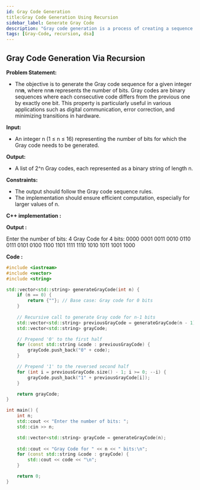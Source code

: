 ```yaml
---
id: Gray Code Generation
title:Gray Code Generation Using Recursion 
sidebar_label: Generate Gray Code 
description: "Gray code generation is a process of creating a sequence of binary numbers in which two successive values differ in only one bit. This unique property is useful in various applications, such as minimizing errors in digital communication and ensuring smooth transitions in analog-to-digital converters. The generation can be efficiently achieved using a recursive algorithm, which constructs Gray codes for 𝑛 by leveraging the codes generated for 𝑛−1 bits. The resulting Gray code sequences maintain a structured format, making them ideal for error detection and correction in digital systems"
tags: [Gray-Code, recursion, dsa]
---
```

## Gray Code Generation Via Recursion

**Problem Statement:**

* The objective is to generate the Gray code sequence for a given integer nn**n**, where nn**n** represents the number of bits. Gray codes are binary sequences where each consecutive code differs from the previous one by exactly one bit. This property is particularly useful in various applications such as digital communication, error correction, and minimizing transitions in hardware.

**Input:**

* An integer n (1 ≤ n ≤ 16) representing the number of bits for which the Gray code needs to be generated.

**Output:**

* A list of 2^n Gray codes, each represented as a binary string of length n.

**Constraints:**

* The output should follow the Gray code sequence rules.
* The implementation should ensure efficient computation, especially for larger values of n.

**C++ implementation :** 

**Output :** 

Enter the number of bits: 4
Gray Code for 4 bits:
0000
0001
0011
0010
0110
0111
0101
0100
1100
1101
1111
1110
1010
1011
1001
1000

**Code :** 

```cpp
#include <iostream>
#include <vector>
#include <string>

std::vector<std::string> generateGrayCode(int n) {
    if (n == 0) {
        return {""}; // Base case: Gray code for 0 bits
    }
  
    // Recursive call to generate Gray code for n-1 bits
    std::vector<std::string> previousGrayCode = generateGrayCode(n - 1);
    std::vector<std::string> grayCode;

    // Prepend '0' to the first half
    for (const std::string &code : previousGrayCode) {
        grayCode.push_back("0" + code);
    }

    // Prepend '1' to the reversed second half
    for (int i = previousGrayCode.size() - 1; i >= 0; --i) {
        grayCode.push_back("1" + previousGrayCode[i]);
    }

    return grayCode;
}

int main() {
    int n;
    std::cout << "Enter the number of bits: ";
    std::cin >> n;

    std::vector<std::string> grayCode = generateGrayCode(n);
  
    std::cout << "Gray Code for " << n << " bits:\n";
    for (const std::string &code : grayCode) {
        std::cout << code << "\n";
    }

    return 0;
}

```
